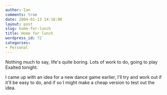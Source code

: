 ```yaml
---
author: Ian
comments: true
date: 2004-01-13 14:18:00
layout: post
slug: home-for-lunch
title: Home for lunch
wordpress_id: 72
categories:
- Personal
---
```


Nothing much to say, life's quite boring.  Lots of work to do, going to play Exalted tonight.  

I came up with an idea for a new dance game earlier, I'll try and work out if it'll be easy to do, and if so I might make a cheap version to test out the idea.  
